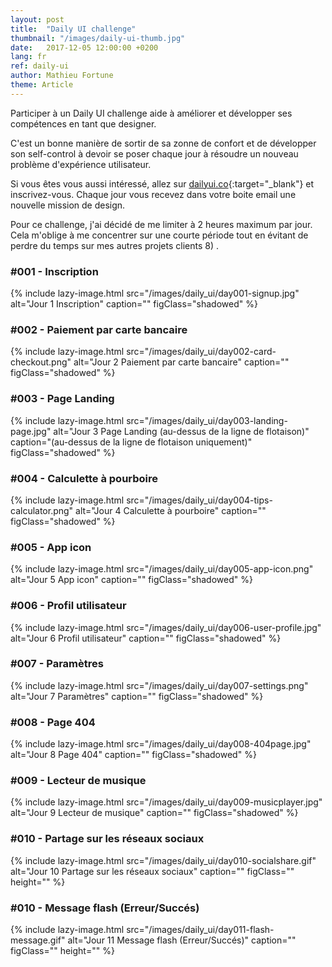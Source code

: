 ```yaml
---
layout: post
title:  "Daily UI challenge"
thumbnail: "/images/daily-ui-thumb.jpg"
date:   2017-12-05 12:00:00 +0200
lang: fr
ref: daily-ui
author: Mathieu Fortune
theme: Article
---
```


Participer à un Daily UI challenge aide à améliorer et développer ses compétences en tant que designer.

C'est un bonne manière de sortir de sa zonne de confort et de développer son self-control à devoir se poser chaque jour à résoudre un nouveau problème d'expérience utilisateur.

Si vous êtes vous aussi intéressé, allez sur [dailyui.co](http://www.dailyui.co/ "Site internet pour s'inscrire au Daily UI challenge"){:target="_blank"} et inscrivez-vous. Chaque jour vous recevez dans votre boite email une nouvelle mission de design.

Pour ce challenge, j'ai décidé de me limiter à 2 heures maximum par jour.
Cela m'oblige à me concentrer sur une courte période tout en évitant de perdre du temps sur mes autres projets clients 8) .

### #001 - Inscription

{% include lazy-image.html src="/images/daily_ui/day001-signup.jpg" alt="Jour 1 Inscription" caption="" figClass="shadowed" %}

### #002 - Paiement par carte bancaire

{% include lazy-image.html src="/images/daily_ui/day002-card-checkout.png" alt="Jour 2 Paiement par carte bancaire" caption="" figClass="shadowed" %}

### #003 - Page Landing

{% include lazy-image.html src="/images/daily_ui/day003-landing-page.jpg" alt="Jour 3 Page Landing (au-dessus de la ligne de flotaison)" caption="(au-dessus de la ligne de flotaison uniquement)" figClass="shadowed" %}

### #004 - Calculette à pourboire

{% include lazy-image.html src="/images/daily_ui/day004-tips-calculator.png" alt="Jour 4 Calculette à pourboire" caption="" figClass="shadowed" %}

### #005 - App icon

{% include lazy-image.html src="/images/daily_ui/day005-app-icon.png" alt="Jour 5 App icon" caption="" figClass="shadowed" %}

### #006 - Profil utilisateur

{% include lazy-image.html src="/images/daily_ui/day006-user-profile.jpg" alt="Jour 6 Profil utilisateur" caption="" figClass="shadowed" %}

### #007 - Paramètres

{% include lazy-image.html src="/images/daily_ui/day007-settings.png" alt="Jour 7 Paramètres" caption="" figClass="shadowed" %}

### #008 - Page 404

{% include lazy-image.html src="/images/daily_ui/day008-404page.jpg" alt="Jour 8 Page 404" caption="" figClass="shadowed" %}

### #009 - Lecteur de musique

{% include lazy-image.html src="/images/daily_ui/day009-musicplayer.jpg" alt="Jour 9 Lecteur de musique" caption="" figClass="shadowed" %}


### #010 - Partage sur les réseaux sociaux

{% include lazy-image.html src="/images/daily_ui/day010-socialshare.gif" alt="Jour 10 Partage sur les réseaux sociaux" caption="" figClass="" height="" %}

### #010 - Message flash (Erreur/Succés)

{% include lazy-image.html src="/images/daily_ui/day011-flash-message.gif" alt="Jour 11 Message flash (Erreur/Succés)" caption="" figClass="" height="" %}